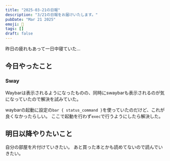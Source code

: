 ```yaml
---
title: "2025-03-21の日報"
description: "3/21の日報をお届けいたします。"
pubDate: "Mar 21 2025"
emoji: 🦊
tags: []
draft: false
---
```


昨日の疲れもあって一日中寝ていた...

## 今日やったこと

### Sway

Waybarは表示されるようになったものの、同時にswaybarも表示されるのが気になっていたので解決を試みていた。

waybarの起動に設定の`bar { status_command }`を使っていたのだけど、これが良くなかったらしい。
ここで起動を行わず`exec`で行うようにしたら解決した。

## 明日以降やりたいこと

自分の部屋を片付けていきたい。 あと買った本とかも読めてないので読んでいきたい。

[^1]: 会社側からリモートで仕事ができるようにと予め言われている。
